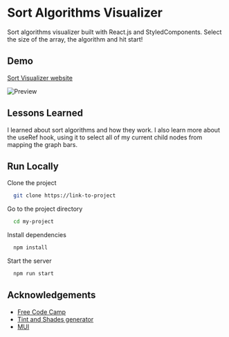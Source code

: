 # Sort Algorithms Visualizer

Sort algorithms visualizer built with React.js and StyledComponents. Select the size of the array, the algorithm and hit start!

## Demo

[Sort Visualizer website](https://sort-visualizer-arua.netlify.app/)

![Preview]('screenshot.png')

## Lessons Learned

I learned about sort algorithms and how they work. I also learn more about the useRef hook, using it to select all of my current child nodes from mapping the graph bars.

## Run Locally

Clone the project

```bash
  git clone https://link-to-project
```

Go to the project directory

```bash
  cd my-project
```

Install dependencies

```bash
  npm install
```

Start the server

```bash
  npm run start
```

## Acknowledgements

- [Free Code Camp](https://www.freecodecamp.org/news/sorting-algorithms-explained-with-examples-in-python-java-and-c/#:~:text=What%20is%20a%20Sorting%20Algorithm,%2C%209%2D0)
- [Tint and Shades generator](https://maketintsandshades.com)
- [MUI](https://mui.com/)
